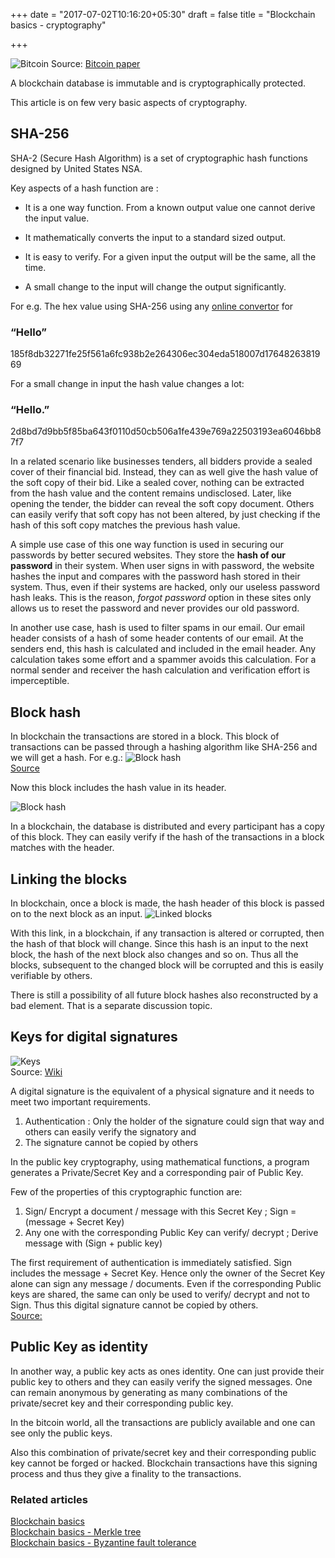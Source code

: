+++
date = "2017-07-02T10:16:20+05:30"
draft = false
title = "Blockchain basics - cryptography"

+++

![Bitcoin](/blog/img/image4.png)
Source: [Bitcoin paper](https://bitcoin.org/bitcoin.pdf)

A blockchain database is immutable and is cryptographically protected. 

This article is on few very basic aspects of cryptography.

## SHA-256

SHA-2 (Secure Hash Algorithm) is a set of cryptographic hash functions designed by United States NSA. 

Key aspects of a hash function are :

- It is a one way function. From a known output value one cannot derive the input value.
	
- It mathematically converts the input to a standard sized output.
	
- It is easy to verify. For a given input the output will be the same, all the time.

- A small change to the input will change the output significantly.
				
For e.g. 
The hex value using SHA-256 using any [online convertor](http://hash.online-convert.com/sha256-generator) for 

### “Hello” 

185f8db32271fe25f561a6fc938b2e264306ec304eda518007d1764826381969

For a small change in input the hash value changes a lot:

### “Hello.”

2d8bd7d9bb5f85ba643f0110d50cb506a1fe439e769a22503193ea6046bb87f7

In a related scenario like businesses tenders, all bidders provide a sealed cover of their financial bid. Instead, they can as well give the hash value of the soft copy of their bid. Like a sealed cover, nothing can be extracted from the hash value and the content remains undisclosed. Later, like opening the tender, the bidder can reveal the soft copy document. Others can easily verify that soft copy has not been altered, by just checking if the hash of this soft copy matches the previous hash value. 

A simple use case of this one way function is used in securing our passwords by better secured websites. They store the **hash of our password** in their system. When user signs in with password, the website hashes the input and compares with the password hash stored in their system. Thus, even if their systems are hacked, only our useless password hash leaks. This is the reason, *forgot password* option in these sites only allows us to reset the password and never provides our old password.

In another use case, hash is used to filter spams in our email. Our email header consists of a hash of some header contents of our email. At the senders end, this hash is calculated and included in the email header. Any calculation takes some effort and a spammer avoids this calculation. For a normal sender and receiver the hash calculation and verification effort is imperceptible. 

## Block hash

In blockchain the transactions are stored in a block. This block of transactions can be passed through a hashing algorithm like SHA-256 and we will get a hash. 
For e.g.: 
![Block hash](/blog/img/image5.png)  
[Source](https://anders.com/blockchain/hash.html)

Now this block includes the hash value in its header. 

![Block hash](/blog/img/image6.png)

In a blockchain, the database is distributed and every participant has a copy of this block. They can easily verify if the hash of the transactions in a block matches with the header.

## Linking the blocks

In blockchain, once a block is made, the hash header of this block is passed on to the next block as an input. 
![Linked blocks](/blog/img/image7.png)

With this link, in a blockchain, if any transaction is altered or corrupted, then the hash of that block will change. Since this hash is an input to the next block, the hash of the next block also changes and so on. Thus all the blocks, subsequent to the changed block will be corrupted and this is easily verifiable by others. 

There is still a possibility of all future block hashes also reconstructed by a bad element. That is a separate discussion topic. 


## Keys for digital signatures

![Keys](/blog/img/image8.png)  
Source: [Wiki](https://en.wikipedia.org/wiki/Public-key_cryptography)  

A digital signature is the equivalent of a physical signature and it needs to meet two important requirements.  
1. Authentication : Only the holder of the signature could sign that way and others can easily verify the signatory and  
2. The signature cannot be copied by others

In the public key cryptography, using mathematical functions, a program generates a Private/Secret Key and a corresponding pair of Public Key.  

Few of the properties of this cryptographic function are:  
1.  Sign/ Encrypt a document / message with this Secret Key ; Sign = (message + Secret Key)  
2.  Any one with the corresponding Public Key can verify/ decrypt ; Derive message with (Sign + public key)

The first requirement of authentication is immediately satisfied. Sign includes the message + Secret Key. Hence only the owner of the Secret Key alone can sign any message / documents. Even if the corresponding Public keys are shared, the same can only be used to verify/ decrypt and not to Sign. Thus this digital signature cannot be copied by others.  
[Source:](http://bitcoinbook.cs.princeton.edu) 

## Public Key as identity

In another way, a public key acts as ones identity. One can just provide their public key to others and they can easily verify the signed messages. One can remain anonymous by generating as many combinations of the private/secret key and their corresponding public key. 

In the bitcoin world, all the transactions are publicly available and one can see only the public keys.

Also this combination of private/secret key and their corresponding public key cannot be forged or hacked. Blockchain transactions have this signing process and thus they give a finality to the transactions. 

### Related articles

[Blockchain basics](https://www.linkedin.com/pulse/blockchain-basics-business-govindarajan-r)  
[Blockchain basics - Merkle tree](https://www.linkedin.com/pulse/blockchain-basics-merkle-tree-govindarajan-r)  
[Blockchain basics - Byzantine fault tolerance](https://www.linkedin.com/pulse/blockchain-basics-byzantine-fault-tolerance-govindarajan-r)  


